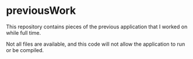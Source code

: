 # previousWork

This repository contains pieces of the previous application that I worked on while full time.

Not all files are available, and this code will not allow the application to run or be compiled.
